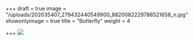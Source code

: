 +++
draft = true
image = "/uploads/202035407_279432440549900_8820082229788521658_n.jpg"
showonlyimage = true
title = "Butterfly"
weight = 4

+++
![](/uploads/202035407_279432440549900_8820082229788521658_n.jpg)